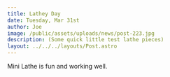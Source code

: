 ```yaml
---
title: Lathey Day
date: Tuesday, Mar 31st
author: Joe
image: /public/assets/uploads/news/post-223.jpg
description: (Some quick little test lathe pieces)
layout: ../../../layouts/Post.astro
---
```


Mini Lathe is fun and working well.
